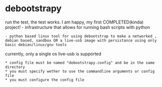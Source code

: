 # debootstrapy

run the test, the test works. I am happy, my first COMPLETED(kinda) project!
	- infrastructure that allows for running bash scripts with python
 
	- python based linux tool for using debootstrap to make a networked , debian based, sandbox OR a live-usb image with persistance using only basic debian/linux/gnu tools
	
  currently, only a single os live-usb is supported
	
	* config file must be named "debootstrapy.config" and be in the same directory
	* you must specify wether to use the commandline arguments or config file
	* you must configure the config file
